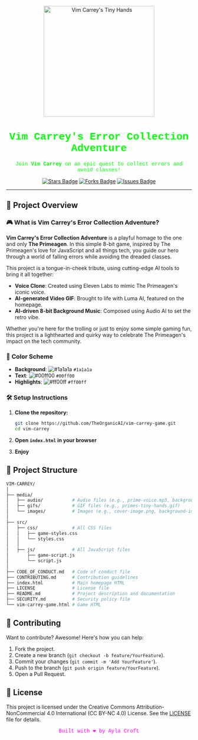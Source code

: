 <!-- README.md -->

<p align="center">
  <img src="media/gifs/primes-tiny-hands.gif" alt="Vim Carrey's Tiny Hands" width="300px">
</p>

<h1 align="center" style="font-family: 'Courier New', monospace; color: #00ff00;">
  Vim Carrey's Error Collection Adventure
</h1>

<p align="center" style="font-family: 'Courier New', monospace; color: #00ff00;">
  Join <strong>Vim Carrey</strong> on an epic quest to collect errors and avoid classes!
</p>

<p align="center">
  <a href="https://github.com/TheOrganicAI/vim-carrey-game"><img src="https://img.shields.io/github/stars/theorganicai/vim-carrey-game?color=ff00ff&style=for-the-badge" alt="Stars Badge"></a>
  <a href="https://github.com/TheOrganicAI/vim-carrey-game"><img src="https://img.shields.io/github/forks/theorganicai/vim-carrey-game?color=00ff00&style=for-the-badge" alt="Forks Badge"></a>
  <a href="https://github.com/TheOrganicAI/vim-carrey-game"><img src="https://img.shields.io/github/issues/theorganicai/vim-carrey-game?color=ff00ff&style=for-the-badge" alt="Issues Badge"></a>
</p>

---

## 🚀 Project Overview

### 🎮 **What is Vim Carrey's Error Collection Adventure?**

**Vim Carrey's Error Collection Adventure** is a playful homage to the one and only **The Primeagen**. In this simple 8-bit game, inspired by The Primeagen's love for JavaScript and all things tech, you guide our hero through a world of falling errors while avoiding the dreaded classes.

This project is a tongue-in-cheek tribute, using cutting-edge AI tools to bring it all together:
- **Voice Clone**: Created using Eleven Labs to mimic The Primeagen's iconic voice.
- **AI-generated Video GIF**: Brought to life with Luma AI, featured on the homepage.
- **AI-driven 8-bit Background Music**: Composed using Audio AI to set the retro vibe.

Whether you're here for the trolling or just to enjoy some simple gaming fun, this project is a lighthearted and quirky way to celebrate The Primeagen's impact on the tech community.


### 🎨 **Color Scheme**

- **Background**: ![#1a1a1a](https://via.placeholder.com/10/1a1a1a?text=+) `#1a1a1a`
- **Text**: ![#00ff00](https://via.placeholder.com/10/00ff00?text=+) `#00ff00`
- **Highlights**: ![#ff00ff](https://via.placeholder.com/10/ff00ff?text=+) `#ff00ff`

### 🛠️ **Setup Instructions**

1. **Clone the repository:**
   ```bash
   git clone https://github.com/TheOrganicAI/vim-carrey-game.git
   cd vim-carrey

2. **Open `index.html` in your browser**

3. **Enjoy**

## 📂 **Project Structure**

```bash
VIM-CARREY/
│
├── media/
│   ├── audio/           # Audio files (e.g., prime-voice.mp3, background-music.mp3)
│   ├── gifs/            # GIF files (e.g., primes-tiny-hands.gif)
│   └── images/          # Images (e.g., cover-image.png, background-image.png)
│
├── src/
│   ├── css/             # All CSS files
│   │   ├── game-styles.css
│   │   └── styles.css
│   │
│   ├── js/              # All JavaScript files
│       ├── game-script.js
│       └── script.js
│
├── CODE_OF_CONDUCT.md   # Code of conduct file
├── CONTRIBUTING.md      # Contribution guidelines
├── index.html           # Main homepage HTML
├── LICENSE              # License file
├── README.md            # Project description and documentation
├── SECURITY.md          # Security policy file
└── vim-carrey-game.html # Game HTML
```

## 🤝 **Contributing**

Want to contribute? Awesome! Here's how you can help:

1. Fork the project.
2. Create a new branch (`git checkout -b feature/YourFeature`).
3. Commit your changes (`git commit -m 'Add YourFeature'`).
4. Push to the branch (`git push origin feature/YourFeature`).
5. Open a Pull Request.


## 📜 **License**

This project is licensed under the Creative Commons Attribution-NonCommercial 4.0 International (CC BY-NC 4.0) License. See the [LICENSE](LICENSE) file for details.


<p align="center" style="font-family: 'Courier New', monospace; color: #ff00ff;">
    Built with ❤️ by Ayla Croft
</p>